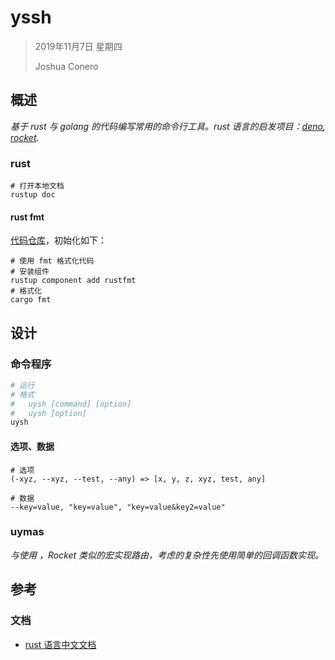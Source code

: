 # yssh

> 2019年11月7日 星期四
>
> Joshua Conero







## 概述

*基于 rust 与 golang 的代码编写常用的命令行工具。rust 语言的启发项目：[deno](https://github.com/denoland/deno), [rocket](https://github.com/SergioBenitez/Rocket).*



### rust

```shell
# 打开本地文档
rustup doc
```



#### rust fmt

[代码仓库](https://github.com/rust-lang/rustfmt)，初始化如下：

```shell
# 使用 fmt 格式化代码
# 安装组件
rustup component add rustfmt
# 格式化
cargo fmt
```



## 设计

### 命令程序

```powershell
# 运行
# 格式 
#	uysh [command] [option]
#	uysh [option]
uysh
```



#### 选项、数据

```shell
# 选项
(-xyz, --xyz, --test, --any) => [x, y, z, xyz, test, any]

# 数据
--key=value, "key=value", "key=value&key2=value"
```





### uymas

*与使用 ，Rocket 类似的宏实现路由，考虑的复杂性先使用简单的回调函数实现。*





## 参考

### 文档

- [rust 语言中文文档](https://kaisery.github.io/trpl-zh-cn/)